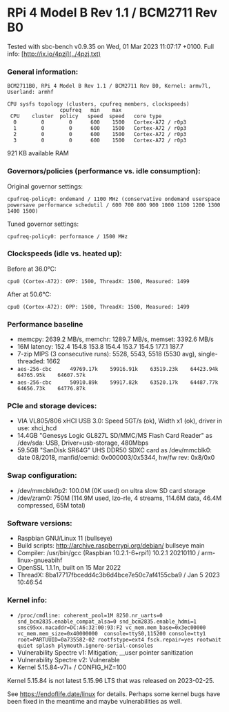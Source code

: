 # RPi 4 Model B Rev 1.1 / BCM2711 Rev B0

Tested with sbc-bench v0.9.35 on Wed, 01 Mar 2023 11:07:17 +0100. Full info: [http://ix.io/4pzj](../4pzj.txt)

### General information:

    BCM2711B0, RPi 4 Model B Rev 1.1 / BCM2711 Rev B0, Kernel: armv7l, Userland: armhf
    
    CPU sysfs topology (clusters, cpufreq members, clockspeeds)
                     cpufreq   min    max
     CPU    cluster  policy   speed  speed   core type
      0        0        0      600    1500   Cortex-A72 / r0p3
      1        0        0      600    1500   Cortex-A72 / r0p3
      2        0        0      600    1500   Cortex-A72 / r0p3
      3        0        0      600    1500   Cortex-A72 / r0p3

921 KB available RAM

### Governors/policies (performance vs. idle consumption):

Original governor settings:

    cpufreq-policy0: ondemand / 1100 MHz (conservative ondemand userspace powersave performance schedutil / 600 700 800 900 1000 1100 1200 1300 1400 1500)

Tuned governor settings:

    cpufreq-policy0: performance / 1500 MHz

### Clockspeeds (idle vs. heated up):

Before at 36.0°C:

    cpu0 (Cortex-A72): OPP: 1500, ThreadX: 1500, Measured: 1499 

After at 50.6°C:

    cpu0 (Cortex-A72): OPP: 1500, ThreadX: 1500, Measured: 1499 

### Performance baseline

  * memcpy: 2639.2 MB/s, memchr: 1289.7 MB/s, memset: 3392.6 MB/s
  * 16M latency: 152.4 154.8 153.8 154.4 153.7 154.5 177.1 187.7 
  * 7-zip MIPS (3 consecutive runs): 5528, 5543, 5518 (5530 avg), single-threaded: 1662
  * `aes-256-cbc      49769.17k    59916.91k    63519.23k    64423.94k    64765.95k    64607.57k`
  * `aes-256-cbc      50910.89k    59917.82k    63520.17k    64487.77k    64656.73k    64776.87k`

### PCIe and storage devices:

  * VIA VL805/806 xHCI USB 3.0: Speed 5GT/s (ok), Width x1 (ok), driver in use: xhci_hcd
  * 14.4GB "Genesys Logic GL827L SD/MMC/MS Flash Card Reader" as /dev/sda: USB, Driver=usb-storage, 480Mbps
  * 59.5GB "SanDisk SR64G" UHS DDR50 SDXC card as /dev/mmcblk0: date 08/2018, manfid/oemid: 0x000003/0x5344, hw/fw rev: 0x8/0x0

### Swap configuration:

  * /dev/mmcblk0p2: 100.0M (0K used) on ultra slow SD card storage
  * /dev/zram0: 750M (114.9M used, lzo-rle, 4 streams, 114.6M data, 46.4M compressed, 65M total)

### Software versions:

  * Raspbian GNU/Linux 11 (bullseye)
  * Build scripts: http://archive.raspberrypi.org/debian/ bullseye main
  * Compiler: /usr/bin/gcc (Raspbian 10.2.1-6+rpi1) 10.2.1 20210110 / arm-linux-gnueabihf
  * OpenSSL 1.1.1n, built on 15 Mar 2022          
  * ThreadX: 8ba17717fbcedd4c3b6d4bce7e50c7af4155cba9 / Jan  5 2023 10:46:54 

### Kernel info:

  * `/proc/cmdline: coherent_pool=1M 8250.nr_uarts=0 snd_bcm2835.enable_compat_alsa=0 snd_bcm2835.enable_hdmi=1  smsc95xx.macaddr=DC:A6:32:00:93:F2 vc_mem.mem_base=0x3ec00000 vc_mem.mem_size=0x40000000  console=ttyS0,115200 console=tty1 root=PARTUUID=0a735582-02 rootfstype=ext4 fsck.repair=yes rootwait quiet splash plymouth.ignore-serial-consoles`
  * Vulnerability Spectre v1:        Mitigation; __user pointer sanitization
  * Vulnerability Spectre v2:        Vulnerable
  * Kernel 5.15.84-v7l+ / CONFIG_HZ=100

Kernel 5.15.84 is not latest 5.15.96 LTS that was released on 2023-02-25.

See https://endoflife.date/linux for details. Perhaps some kernel bugs have
been fixed in the meantime and maybe vulnerabilities as well.
